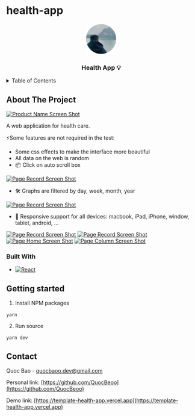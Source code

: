 # health-app

<!-- PROJECT LOGO -->
<div align="center">
  <a href="https://template-health-app.vercel.app">
    <img src="public/app_logo.svg" alt="Logo" width="80" height="80">
  </a>

  <h3 align="center">Health App 💡</h3>
</div>

<!-- TABLE OF CONTENTS -->
<details>
  <summary>Table of Contents</summary>
  <ol>
    <li>
      <a href="#about-the-project">About The Project</a>
      <ul>
        <li><a href="#built-with">Built With</a></li>
      </ul>
    </li>
    <li><a href="#getting-started">Getting Started</a></li>
    <li><a href="#usage">Usage</a></li>
    <li><a href="#roadmap">Roadmap</a></li>
    <li><a href="#contributing">Contributing</a></li>
    <li><a href="#license">License</a></li>
    <li><a href="#contact">Contact</a></li>
    <li><a href="#acknowledgments">Acknowledgments</a></li>
  </ol>
</details>

<!-- ABOUT THE PROJECT -->
## About The Project

[![Product Name Screen Shot][my-page-screenshot]](https://health-app-by-quoc-baoo.vercel.app)

A web application for health care.

⚡Some features are not required in the test:
* Some css effects to make the interface more beautiful
* All data on the web is random
* 📦 Click on auto scroll box
  
[![Page Record Screen Shot][scroll-box-screenshot]](https://health-app-by-quoc-baoo.vercel.app/record)
* 🛠️ Graphs are filtered by day, week, month, year
  
[![Page Record Screen Shot][body-record-screenshot]](https://health-app-by-quoc-baoo.vercel.app/record)
* 🔩 Responsive support for all devices: macbook, iPad, iPhone, window, tablet, android, ...
  
[![Page Record Screen Shot][resp-mac-screenshot]](https://health-app-by-quoc-baoo.vercel.app/record)
[![Page Record Screen Shot][resp-tablet-screenshot]](https://health-app-by-quoc-baoo.vercel.app/record)
[![Page Home Screen Shot][resp-ip-screenshot]](https://health-app-by-quoc-baoo.vercel.app)
[![Page Column Screen Shot][resp-android-screenshot]](https://health-app-by-quoc-baoo.vercel.app/Column)

### Built With
* [![React][React.js]][React-url]

## Getting started

1. Install NPM packages

```
yarn
```

2. Run source

```
yarn dev
```

<!-- CONTACT -->
## Contact

Quoc Bao - quocbaoo.dev@gmail.com

Personal link: [https://github.com/QuocBeoo](https://github.com/QuocBeoo)

Demo link: [https://template-health-app.vercel.app](https://template-health-app.vercel.app)


<!-- MARKDOWN LINKS & IMAGES -->
[my-page-screenshot]: public/screenshot/my_page.png
[scroll-box-screenshot]: public/screenshot/scroll_box.png
[body-record-screenshot]: public/screenshot/body_record.png
[resp-mac-screenshot]: public/screenshot/resp_mac.png
[resp-tablet-screenshot]: public/screenshot/resp_tablet.png
[resp-ip-screenshot]: public/screenshot/resp_ip.png
[resp-android-screenshot]: public/screenshot/resp_android.png
[React.js]: https://img.shields.io/badge/-ReactJs-61DAFB?logo=react&logoColor=white&style=for-the-badge
[React-url]: https://reactjs.org
